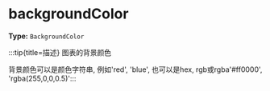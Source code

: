# backgroundColor

**Type:** `BackgroundColor`

:::tip{title=描述}
图表的背景颜色



背景颜色可以是颜色字符串, 例如'red', 'blue', 也可以是hex, rgb或rgba'#ff0000', 'rgba(255,0,0,0.5)':::


 

